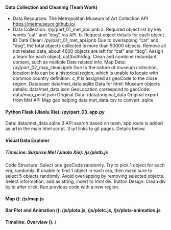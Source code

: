 #### Data Collection and Cleaning (Team Work)
  - Data Resources: The Metropolitan Museum of Art Collection API https://metmuseum.github.io/
  - Data Collection: /py/part_01_met_api.ipnb
    a. Required object list by key words “cat” and “dog”, via API.
    b. Request object details for each object ID
Data Clean: /py/part_01_met_api.ipnb
Due to overlapping “cat” and “dog”, the total objects collected is more than 50000 objects.
Remove all not related data, about 4600 objects are left for “cat” and “dog”.
Assign a team for each object, cat/both/dog.
Clean and combine redundant content, such as multiple Date related info. 
Map Data: /py/part_02_map_clean.ipnb 
Due to the nature of museum collection, location info can be a historical region, which is unable to locate with common country definition. c_# is assigned as geoCode to the close region.
Database: data/met_data.sqlite
Data for html: 
Museum objects details: data/met_data.json
GeoLocation correspond to geoCode: data/map_point.json
Original Data: /data/original_data
Original export from Met API
Map geo helping data
met_data.csv to convert .sqlite

#### Python Flask (Jiaolu Xie): /py/part_03_app.py
Data: data/met_data.sqlite
3 API search based on team, app.route is added as url in the main html script.
3 url links to git pages. Details below.

#### Visual Data Explorer

##### TimeLine: Surprise Me! (Jiaolu Xie): /js/plotb.js
Code Structure:
Select one geoCode randomly.
Try to pick 1 object for each era, randomly.
If unable to find 1 object in each era, then make sure to select 5 objects randomly. Avoid overlapping by removing selected objects.
Select information, add as string, insert to html div.
Button Design:
Clean div by id after click.
Run previous code with a new region. 

#### Map (): /js/map.js
#### Bar Plot and Animation (): /js/plota.js, /js/plotc.js, /js/plota-animation.js

#### Timeline: Overview (): /

